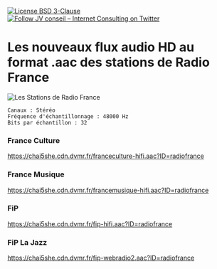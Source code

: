 [![License BSD 3-Clause](https://img.shields.io/badge/License-BSD%203--Clause-blue.svg)](LICENSE)
[![Follow JV conseil – Internet Consulting on Twitter](https://img.shields.io/twitter/follow/JVconseil.svg?style=social&logo=twitter)](https://twitter.com/JVconseil)

# Les nouveaux flux audio HD au format .aac des stations de Radio France

![Les Stations de Radio France](https://cdn.radiofrance.fr/s3/cruiser-production/2016/12/0b21680a-3c67-4f2d-9e20-be16e67c3e91/600x337_7radios-1.jpg "Les Stations de Radio France")


```
Canaux : Stéréo
Fréquence d'échantillonnage : 48000 Hz
Bits par échantillon : 32
```


### France Culture
https://chai5she.cdn.dvmr.fr/franceculture-hifi.aac?ID=radiofrance

### France Musique
https://chai5she.cdn.dvmr.fr/francemusique-hifi.aac?ID=radiofrance

### FiP
https://chai5she.cdn.dvmr.fr/fip-hifi.aac?ID=radiofrance

### FiP La Jazz
https://chai5she.cdn.dvmr.fr/fip-webradio2.aac?ID=radiofrance

